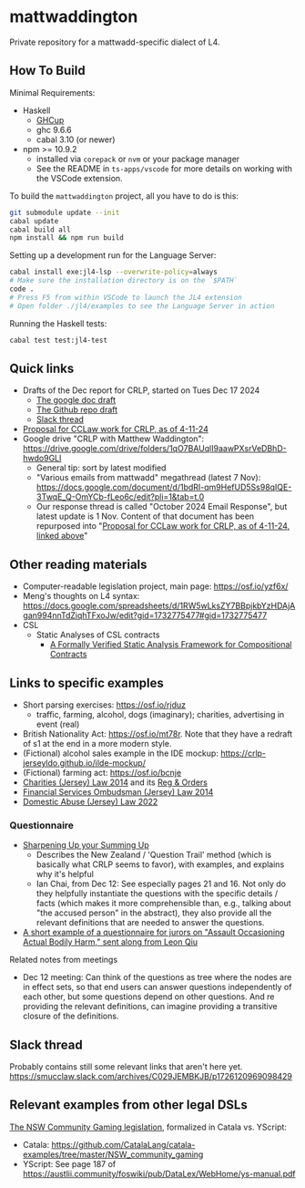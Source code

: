 # mattwaddington

Private repository for a mattwadd-specific dialect of L4.

## How To Build

Minimal Requirements:

- Haskell
  - [GHCup](https://www.haskell.org/ghcup/)
  - ghc 9.6.6
  - cabal 3.10 (or newer)
- npm >= 10.9.2
  - installed via `corepack` or `nvm` or your package manager
  - See the README in `ts-apps/vscode` for more details on working with the VSCode extension.

To build the `mattwaddington` project, all you have to do is this:

```sh
git submodule update --init
cabal update
cabal build all
npm install && npm run build
```

Setting up a development run for the Language Server:

```sh
cabal install exe:jl4-lsp --overwrite-policy=always
# Make sure the installation directory is on the `$PATH`
code .
# Press F5 from within VSCode to launch the JL4 extension
# Open folder ./jl4/examples to see the Language Server in action
```

Running the Haskell tests:

```sh
cabal test test:jl4-test
```

## Quick links

- Drafts of the Dec report for CRLP, started on Tues Dec 17 2024
  - [The google doc draft](https://docs.google.com/drawings/d/1CaJtpHDnRPQAfC2q3jdXjuXObJu9fN2WrJNfuqawHOk/edit)
  - [The Github repo draft](./REPORT.md)
  - [Slack thread](https://smucclaw.slack.com/archives/C080UD79NQH/p1734426129494699)
- [Proposal for CCLaw work for CRLP, as of 4-11-24](https://drive.google.com/file/d/1KdI_usifYqUDmUpRvCxJfj8utIU8hk8J/view?usp=drive_link)
- Google drive "CRLP with Matthew Waddington": <https://drive.google.com/drive/folders/1qO7BAUqlI9aawPXsrVeDBhD-hwdo9GLI>
  - General tip: sort by latest modified
  - "Various emails from mattwadd" megathread (latest 7 Nov): <https://docs.google.com/document/d/1bdRI-qm9HefUD5Ss98qIQE-3TwqE_Q-OmYCb-fLeo6c/edit?pli=1&tab=t.0>
  - Our response thread is called "October 2024 Email Response", but latest update is 1 Nov. Content of that document has been repurposed into "[Proposal for CCLaw work for CRLP, as of 4-11-24, linked above](https://drive.google.com/file/d/1KdI_usifYqUDmUpRvCxJfj8utIU8hk8J/view?usp=drive_link)"

## Other reading materials

- Computer-readable legislation project, main page: <https://osf.io/yzf6x/>
- Meng's thoughts on L4 syntax: <https://docs.google.com/spreadsheets/d/1RW5wLksZY7BBpjkbYzHDAjAgan994nnTdZiqhTFxoJw/edit?gid=1732775477#gid=1732775477>
- CSL
  - Static Analyses of CSL contracts
    - [A Formally Verified Static Analysis Framework for Compositional Contracts](https://core.ac.uk/download/pdf/322819293.pdf)

## Links to specific examples

- Short parsing exercises: <https://osf.io/rjduz>
  - traffic, farming, alcohol, dogs (imaginary); charities, advertising in event (real)
- British Nationality Act: <https://osf.io/mt78r>. Note that they have a redraft of s1 at the end in a more modern style.
- (Fictional) alcohol sales example in the IDE mockup: <https://crlp-jerseyldo.github.io/ilde-mockup/>
- (Fictional) farming act: <https://osf.io/bcnje>
- [Charities (Jersey) Law 2014](https://www.jerseylaw.je/laws/current/l_41_2014) and its [Reg & Orders](https://www.jerseylaw.je/laws/current/search?q=charities&size=n_50_n)
- [Financial Services Ombudsman (Jersey) Law 2014](https://www.jerseylaw.je/laws/current/l_14_2014)
- [Domestic Abuse (Jersey) Law 2022](https://www.jerseylaw.je/laws/current/l_27_2022)

### Questionnaire

- [Sharpening Up your Summing Up](https://supremecourt.nsw.gov.au/documents/Publications/Speeches/2016-Speeches/RAHulme_20160329_QTrails.pdf)
  - Describes the New Zealand / 'Question Trail' method (which is basically what CRLP seems to favor), with examples, and explains why it's helpful
  - Ian Chai, from Dec 12: See especially pages 21 and 16. Not only do they helpfully instantiate the questions with the specific details / facts (which makes it more comprehensible than, e.g., talking about "the accused person" in the abstract), they also provide all the relevant definitions that are needed to answer the questions.
- [A short example of a questionnaire for jurors on "Assault Occasioning Actual Bodily Harm," sent along from Leon Qiu](https://slack-files.com/T012Q6P08BY-F0858EU6J8Y-9fb05d409e)

Related notes from meetings

- Dec 12 meeting: Can think of the questions as tree where the nodes are in effect sets, so that end users can answer questions independently of each other, but some questions depend on other questions. And re providing the relevant definitions, can imagine providing a transitive closure of the definitions.

## Slack thread

Probably contains still some relevant links that aren't here yet. <https://smucclaw.slack.com/archives/C029JEMBKJB/p1726120969098429>

## Relevant examples from other legal DSLs

[The NSW Community Gaming legislation](https://legislation.nsw.gov.au/view/whole/html/inforce/current/sl-2020-0304), formalized in Catala vs. YScript:

- Catala: <https://github.com/CatalaLang/catala-examples/tree/master/NSW_community_gaming>
- YScript: See page 187 of <https://austlii.community/foswiki/pub/DataLex/WebHome/ys-manual.pdf>
